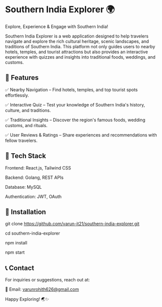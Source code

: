 
# Southern India Explorer 🌍

Explore, Experience & Engage with Southern India!

Southern India Explorer is a web application designed to help travelers navigate and explore the rich cultural heritage, scenic landscapes, and traditions of Southern India. This platform not only guides users to nearby hotels, temples, and tourist attractions but also provides an interactive experience with quizzes and insights into traditional foods, weddings, and customs.


## 🌟 Features

✅ Nearby Navigation – Find hotels, temples, and top tourist spots effortlessly.

✅ Interactive Quiz – Test your knowledge of Southern India's history, culture, and traditions.

✅ Traditional Insights – Discover the region's famous foods, wedding customs, and rituals.

✅ User Reviews & Ratings – Share experiences and recommendations with fellow travelers.


## 🔧 Tech Stack

Frontend: React.js, Tailwind CSS

Backend: Golang, REST APIs

Database: MySQL

Authentication: JWT, OAuth

## 📌 Installation

git clone https://github.com/varun-it21/southern-india-explorer.git

cd southern-india-explorer

npm install

npm start

## 📞 Contact

For inquiries or suggestions, reach out at:

📧 Email: varunrohith626@gmail.com

Happy Exploring! 🌏✨


